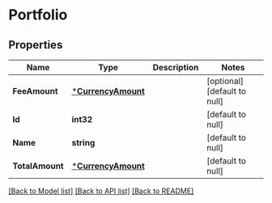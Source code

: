 # Portfolio

## Properties
Name | Type | Description | Notes
------------ | ------------- | ------------- | -------------
**FeeAmount** | [***CurrencyAmount**](currencyAmount.md) |  | [optional] [default to null]
**Id** | **int32** |  | [default to null]
**Name** | **string** |  | [default to null]
**TotalAmount** | [***CurrencyAmount**](currencyAmount.md) |  | [default to null]

[[Back to Model list]](../README.md#documentation-for-models) [[Back to API list]](../README.md#documentation-for-api-endpoints) [[Back to README]](../README.md)

